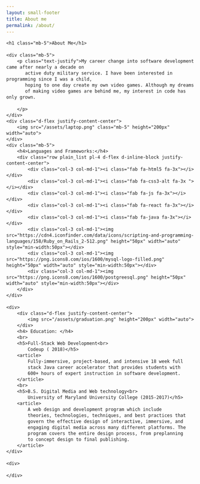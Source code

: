 ```yaml
---
layout: small-footer
title: About me
permalink: /about/
---
```



<div class="container">
    
    <h1 class="mb-5">About Me</h1>
    
    <div class="mb-5">
        <p class="text-justify">My career change into software development came after nearly a decade on 
           active duty military service. I have been interested in programming since I was a child, 
           hoping to one day create my own video games. Although my dreams
           of making video games are behind me, my interest in code has only grown. 
              
        </p>
    </div>
    <div class="d-flex justify-content-center">
        <img src="/assets/laptop.png" class="mb-5" height="200px" width="auto">
    </div>
    <div class="mb-5">
        <h4>Languages and Frameworks:</h4>
        <div class="row plain_list pl-4 d-flex d-inline-block justify-content-center">
            <div class="col-3 col-md-1"><i class="fab fa-html5 fa-3x"></i></div>
            <div class="col-3 col-md-1"><i class="fab fa-css3-alt fa-3x "></i></div>
            <div class="col-3 col-md-1"><i class="fab fa-js fa-3x"></i></div>
            <div class="col-3 col-md-1"><i class="fab fa-react fa-3x"></i></div>
            <div class="col-3 col-md-1"><i class="fab fa-java fa-3x"></i></div>
            <div class="col-3 col-md-1"><img  src="https://cdn4.iconfinder.com/data/icons/scripting-and-programming-languages/158/Ruby_on_Rails_2-512.png" height="50px" width="auto" style="min-width:50px"></div>
            <div class="col-3 col-md-1"><img  src="https://png.icons8.com/ios/1600/mysql-logo-filled.png" height="50px" width="auto" style="min-width:50px"></div>
            <div class="col-3 col-md-1"><img  src="https://png.icons8.com/ios/1600/postgreesql.png" height="50px" width="auto" style="min-width:50px"></div>
        </div>
    </div>
    
    <div>
        <div class="d-flex justify-content-center">
            <img src="/assets/graduation.png" height="200px" width="auto">
        </div>
        <h4> Education: </h4>
        <br>
        <h5>Full-Stack Web Development<br>
            Codeup ( 2018)</h5>
        <article>
            Fully-immersive, project-based, and intensive 18 week full
            stack Java career accelerator that provides students with
            600+ hours of expert instruction in software development.
        </article>
        <br>
        <h5>B.S. Digital Media and Web technology<br>
            University of Maryland University College (2015-2017)</h5>
        <article>
            A web design and development program which include
            theories, technologies, techniques, and best practices that
            govern the effective design of interactive, immersive, and
            engaging digital media across many different platforms. The
            program covers the entire design process, from preplanning
            to concept design to final publishing.
        </article>
    </div>

    <div>
        
    </div>
    
</div>
